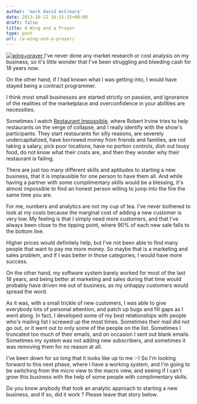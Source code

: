 ```yaml
---
author: 'mark david mcCreary'
date: 2013-10-12 16:31:32+00:00
draft: false
title: A Wing and a Prayer
type: post
url: /a-wing-and-a-prayer/
---
```


[![wing+prayer](/uploads/2013/12/wing+prayer.jpeg)
](/uploads/2013/12/wing+prayer.jpeg)I've never done any market research or cost analysis on my business, so it's little wonder that I've been struggling and bleeding cash for 18 years now.

On the other hand, if I had known what I was getting into, I would have stayed being a contract programmer.

I think most small businesses are started strictly on passion, and ignorance of the realities of the marketplace and overconfidence in your abilities are necessities.

Sometimes I watch [Restaurant Impossible](http://www.foodnetwork.com/restaurant-impossible/index.html), where Robert Irvine tries to help restaurants on the verge of collapse, and I really identify with the show's participants. They start restaurants for silly reasons, are severely undercapitalized, have borrowed money from friends and families, are not taking a salary, pick poor locations, have no portion controls, dish out lousy food, do not know what their costs are, and then they wonder why their restaurant is failing.

There are just too many different skills and aptitudes to starting a new business, that it is implausible for one person to have them all. And while having a partner with some complimentary skills would be a blessing, it's almost impossible to find an honest person willing to jump into the fire the same time you are.

For me, numbers and analytics are not my cup of tea. I've never bothered to look at my costs because the marginal cost of adding a new customer is very low. My feeling is that I simply need more customers, and that I've always been close to the tipping point, where 90% of each new sale falls to the bottom line.

Higher prices would definitely help, but I've not been able to find many people that want to pay me more money. So maybe that is a marketing and sales problem, and if I was better in those categories, I would have more success.

On the other hand, my software system barely worked for most of the last 18 years, and being better at marketing and sales during that time would probably have driven me out of business, as my unhappy customers would spread the word.

As it was, with a small trickle of new customers, I was able to give everybody lots of personal attention, and patch up bugs and fill gaps as I went along. In fact, I developed some of my best relationships with people who's mailing list I screwed up the most times. Sometimes their mail did not go out, or it went out to only some of the people on the list. Sometimes I truncated too much of their emails, and on occasion I sent out blank emails. Sometimes my system was not adding new subscribers, and sometimes it was removing them for no reason at all.

I've been down for so long that it looks like up to me :-) So I'm looking forward to this next phase, where I have a working system, and I'm going to be switching from the micro view to the macro view, and seeing if I can't grow this business with the help of some people with complimentary skills.

Do you know anybody that took an analytic approach to starting a new business, and if so, did it work ? Please leave that story below.
